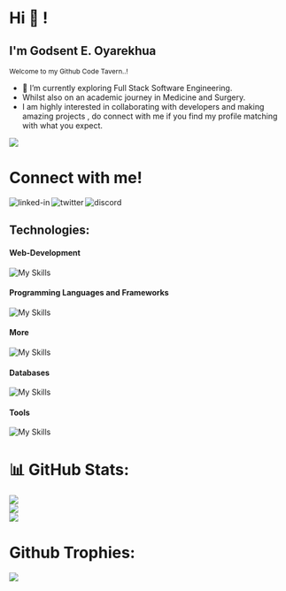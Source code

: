 # Hi 👋 !

## I'm Godsent E. Oyarekhua
<small style='font-size:12px;'>Welcome to my Github Code Tavern..!</small>

- 🔭 I’m currently exploring Full Stack Software Engineering.
- Whilst also on an academic journey in Medicine and Surgery.  
- I am highly interested in collaborating with developers and making amazing projects , do connect with me if you find my profile matching with what you expect.<br/>

![](https://komarev.com/ghpvc/?username=Eh1z&color=blueviolet&plastic)

<h1>Connect with me!</h1>
<a href=https://www.linkedin.com/in/godsentehiz/><img align="left" alt="linked-in" src="https://img.shields.io/badge/linkedin-%230077B5.svg?&style=for-the-badge&logo=linkedin&logoColor=white" /></a>
<a href=https://twitter.com/GodsentEhiz><img align="left" alt="twitter" src="https://img.shields.io/badge/twitter-%231DA1F2.svg?&style=for-the-badge&logo=twitter&logoColor=white" /></a>
<a href=https://discord.com/users/Eh1z#7745><img align="left" alt="discord" src="https://img.shields.io/badge/Discord-7289DA?style=for-the-badge&logo=discord&logoColor=white" /></a>  
<br>

## Technologies:

#### Web-Development
![My Skills](https://skillicons.dev/icons?i=html,css,js,bootstrap,tailwindcss,jquery,react,webflow,wordpress)

#### Programming Languages and Frameworks
![My Skills](https://skillicons.dev/icons?i=c,py,flask,bash,nextjs,vite,nodejs)

#### More
![My Skills](https://skillicons.dev/icons?i=linux,regex,sass,firebase,netlify,vim,emacs,)

#### Databases
![My Skills](https://skillicons.dev/icons?i=mysql,mongodb,postgresql)

#### Tools
![My Skills](https://skillicons.dev/icons?i=vscode,git,github,ai,ps,blender,figma)


# 📊 GitHub Stats:
![](https://github-readme-stats.vercel.app/api?username=Eh1z&theme=tokyonight&hide_border=false&include_all_commits=true&count_private=true)<br/>
![](https://github-readme-streak-stats.herokuapp.com/?user=Eh1z&theme=tokyonight&hide_border=false)<br/>
![](https://github-readme-stats.vercel.app/api/top-langs/?username=Eh1z&theme=tokyonight&hide_border=false&include_all_commits=true&count_private=true&layout=compact)
# Github Trophies:
![](https://github-profile-trophy.vercel.app/?username=Eh1z&theme=radical&no-frame=false&no-bg=true&margin-w=4)
